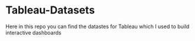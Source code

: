 # Tableau-Datasets #        

Here in this repo you can find the datastes for Tableau which I used to build interactive dashboards          
      
        
   
          
     
         
 
       
        
 
 
